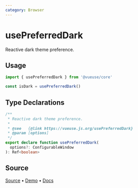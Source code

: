 ```yaml
---
category: Browser
---
```


# usePreferredDark

Reactive dark theme preference.

## Usage

```js
import { usePreferredDark } from '@vueuse/core'

const isDark = usePreferredDark()
```


<!--FOOTER_STARTS-->
## Type Declarations

```typescript
/**
 * Reactive dark theme preference.
 *
 * @see   {@link https://vueuse.js.org/usePreferredDark}
 * @param [options]
 */
export declare function usePreferredDark(
  options?: ConfigurableWindow
): Ref<boolean>
```

## Source

[Source](https://github.com/vueuse/vueuse/blob/main/packages/core/usePreferredDark/index.ts) • [Demo](https://github.com/vueuse/vueuse/blob/main/packages/core/usePreferredDark/demo.vue) • [Docs](https://github.com/vueuse/vueuse/blob/main/packages/core/usePreferredDark/index.md)


<!--FOOTER_ENDS-->
